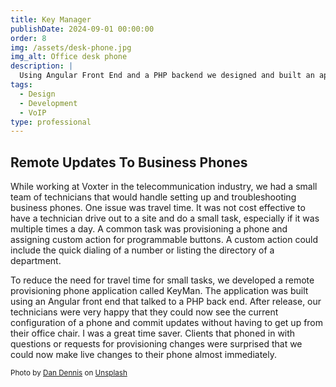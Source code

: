 ```yaml
---
title: Key Manager
publishDate: 2024-09-01 00:00:00
order: 8
img: /assets/desk-phone.jpg
img_alt: Office desk phone
description: |
  Using Angular Front End and a PHP backend we designed and built an app for the remote provisioning of business phones
tags:
  - Design
  - Development
  - VoIP
type: professional
---
```


## Remote Updates To Business Phones

While working at Voxter in the telecommunication industry, we had a small team of technicians that would handle setting up and troubleshooting business phones. One issue was travel time. It was not cost effective to have a technician drive out to a site and do a small task, especially if it was multiple times a day. A common task was provisioning a phone and assigning custom action for programmable buttons. A custom action could include the quick dialing of a number or listing the directory of a department.

To reduce the need for travel time for small tasks, we developed a remote provisioning phone application called KeyMan. The application was built using an Angular front end that talked to a PHP back end. After release, our technicians were very happy that they could now see the current configuration of a phone and commit updates without having to get up from their office chair. I was a great time saver. Clients that phoned in with questions or requests for provisioning changes were surprised that we could now make live changes to their phone almost immediately.

<p>
  <small>
    Photo by <a href="https://unsplash.com/@cameramandan83?utm_content=creditCopyText&utm_medium=referral&utm_source=unsplash">Dan Dennis</a> on <a href="https://unsplash.com/photos/black-and-gray-ip-phone-WQqViZ_Zd8M?utm_content=creditCopyText&utm_medium=referral&utm_source=unsplash">Unsplash</a>
  <small>
</p>
  